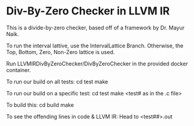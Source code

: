 # Div-By-Zero Checker in LLVM IR
This is a divide-by-zero checker, based off of a framework by Dr. Mayur Naik.

To run the interval lattive, use the IntervalLattice Branch.
Otherwise, the Top, Bottom, Zero, Non-Zero lattice is used.

Run LLVMIRDivByZeroChecker/DivByZeroChecker in the provided docker container.

To run our build on all tests:
cd test
make

To run our build on a specific test:
cd test
make <test# as in the .c file>

To build this:
cd build
make

To see the offending lines in code & LLVM IR: Head to <test##>.out

